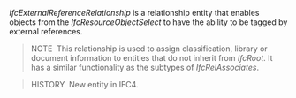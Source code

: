 ﻿_IfcExternalReferenceRelationship_ is a relationship entity that enables objects from the _IfcResourceObjectSelect_ to have the ability to be tagged by external references.

> NOTE&nbsp; This relationship is used to assign classification, library or document information to entities that do not inherit from _IfcRoot_. It has a similar functionality as the subtypes of _IfcRelAssociates_.

> HISTORY&nbsp; New entity in IFC4.